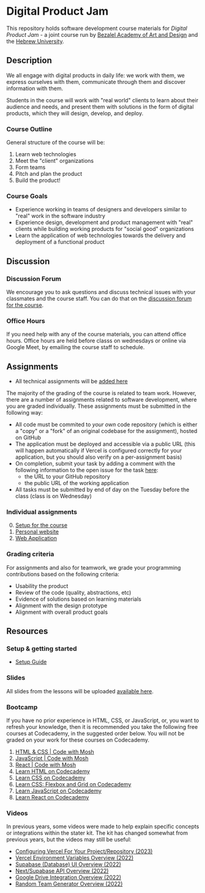 # Digital Product Jam

This repository holds software development course materials for _Digital Product
Jam_ - a joint course run by
[Bezalel Academy of Art and Design](https://www.bezalel.ac.il/en) and the
[Hebrew University](https://www.google.com/search?client=safari&rls=en&q=hebrew+universoity&ie=UTF-8&oe=UTF-8).

## Description

We all engage with digital products in daily life: we work with them, we express
ourselves with them, communicate through them and discover information with
them.

Students in the course will work with "real world" clients to learn about their
audience and needs, and present them with solutions in the form of digital
products, which they will design, develop, and deploy.

### Course Outline

General structure of the course will be:

1. Learn web technologies
2. Meet the "client" organizations
3. Form teams
4. Pitch and plan the product
5. Build the product!

### Course Goals

- Experience working in teams of designers and developers similar to "real" work
  in the software industry
- Experience design, development and product management with "real" clients
  while building working products for "social good" organizations
- Learn the application of web technologies towards the delivery and deployment
  of a functional product

## Discussion

### Discussion Forum

We encourage you to ask questions and discuss technical issues with your
classmates and the course staff. You can do that on the
[discussion forum for the course](https://github.com/product-jam-2025/course/discussions).

### Office Hours

If you need help with any of the course materials, you can attend office hours.
Office hours are held before classs on wednesdays or online via Google Meet, by
emailing the course staff to schedule.

## Assignments

- All technical assignments will be
  [added here](https://github.com/product-jam-2025/course/tree/main/assignments)

The majority of the grading of the course is related to team work. However,
there are a number of assignments related to software development, where you are
graded individually. These assignments must be submitted in the following way:

- All code must be commited to _your own_ code repository (which is either a
  "copy" or a "fork" of an original codebase for the assignment), hosted on
  GitHub
- The application must be deployed and accessible via a public URL (this will
  happen automatically if Vercel is configured correctly for your application,
  but you should also verify on a per-assignment basis)
- On completion, submit your task by adding a comment with the following
  information to the open issue for the task
  [here](https://github.com/product-jam-2025/course/issues):
  - the URL to your GitHub repository
  - the public URL of the working application
- All tasks must be submitted by end of day on the Tuesday before the class
  (class is on Wednesday)

### Individual assignments

0. [Setup for the course](https://github.com/product-jam-2025/course/tree/main/assignments/00.md)
1. [Personal website](https://github.com/product-jam-2025/course/tree/main/assignments/01.md)
2. [Web Application](https://github.com/product-jam-2025/course/tree/main/assignments/02.md)
<!--

### Group assignments

3. [Technical requirements document](https://github.com/product-jam-2025/course/tree/main/assignments/03.md)
4. [Implement one end to end functional flow](https://github.com/product-jam-2025/course/tree/main/assignments/04.md)
5. [Implement a screen to wireframes](https://github.com/product-jam-2025/course/tree/main/assignments/05.md)
6. [Implement a screen to final design](https://github.com/product-jam-2025/course/tree/main/assignments/06.md)
   -->

### Grading criteria

For assignments and also for teamwork, we grade your programming contributions
based on the following criteria:

- Usability the product
- Review of the code (quality, abstractions, etc)
- Evidence of solutions based on learning materials
- Alignment with the design prototype
- Alignment with overall product goals

## Resources

### Setup & getting started

- [Setup Guide](assignments/00.md)

### Slides

All slides from the lessons will be uploaded
[available here](https://docs.google.com/presentation/d/1j6IOOPr7oZ_GHTBKe0tqeDygZihZNUB8D4SXXOksUOo/edit?usp=sharing).

### Bootcamp

If you have no prior experience in HTML, CSS, or JavaScript, or, you want to
refresh your knowledge, then it is recommended you take the following free
courses at Codecademy, in the suggested order below. You will not be graded on
your work for these courses on Codecademy.

1. [HTML & CSS | Code with Mosh](https://www.youtube.com/playlist?list=PLaSptwZwRsIzSioCK1Cp78S_lp_yZUTbX)
2. [JavaScript | Code with Mosh](https://www.youtube.com/watch?v=W6NZfCO5SIk)
3. [React | Code with Mosh](https://www.youtube.com/watch?v=SqcY0GlETPk)
4. [Learn HTML on Codecademy](https://www.codecademy.com/learn/learn-html)
5. [Learn CSS on Codecademy](https://www.codecademy.com/learn/learn-css)
6. [Learn CSS: Flexbox and Grid on Codecademy](https://www.codecademy.com/learn/learn-css-flexbox-and-grid)
7. [Learn JavaScript on Codecademy](https://www.codecademy.com/learn/introduction-to-javascript)
8. [Learn React on Codecademy](https://www.codecademy.com/learn/react-101)

### Videos

In previous years, some videos were made to help explain specific concepts or
integrations within the stater kit. The kit has changed somewhat from previous
years, but the videos may still be useful:

- [Configuring Vercel For Your Project/Repository (2023)](https://youtu.be/wBDSPLGXgok)
- [Vercel Environment Variables Overview (2022)](https://youtu.be/qHtbwt_Tk6Y)
- [Supabase (Database) UI Overview (2022)](https://youtu.be/idNq2M7EhZs)
- [Next/Supabase API Overview (2022)](https://youtu.be/N4Oc7OMuBqw)
- [Google Drive Integration Overview (2022)](https://youtu.be/4RjImTNU2ZA)
- [Random Team Generator Overview (2022)](https://youtu.be/Kxd6vByPQIw)
